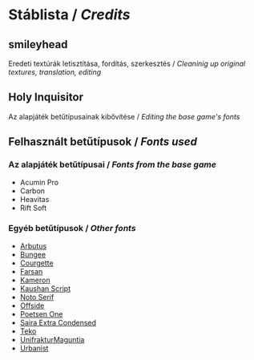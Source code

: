# Stáblista / *Credits*

## smileyhead
Eredeti textúrák letisztítása, fordítás, szerkesztés / *Cleaninig up original textures, translation, editing*

## Holy Inquisitor
Az alapjáték betűtípusainak kibővítése / *Editing the base game's fonts*

## Felhasznált betűtípusok / *Fonts used*
### Az alapjáték betűtípusai / *Fonts from the base game*
- Acumin Pro
- Carbon
- Heavitas
- Rift Soft

### Egyéb betűtípusok / *Other fonts*
- [Arbutus](https://fonts.google.com/specimen/Arbutus)
- [Bungee](https://fonts.google.com/specimen/Bungee)
- [Courgette](https://fonts.google.com/specimen/Courgette)
- [Farsan](https://fonts.google.com/specimen/Farsan)
- [Kameron](https://fonts.google.com/specimen/Kameron)
- [Kaushan Script](https://fonts.google.com/specimen/Kaushan+Script)
- [Noto Serif](https://fonts.google.com/noto/specimen/Noto+Serif)
- [Offside](https://fonts.google.com/specimen/Offside)
- [Poetsen One](https://fonts.google.com/specimen/Poetsen+One)
- [Saira Extra Condensed](https://fonts.google.com/specimen/Saira+Extra+Condensed)
- [Teko](https://fonts.google.com/specimen/Teko)
- [UnifrakturMaguntia](https://fonts.google.com/specimen/UnifrakturMaguntia)
- [Urbanist](https://fonts.google.com/specimen/Urbanist)
